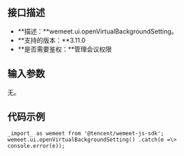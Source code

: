 ## 接口描述
- **描述：**wemeet.ui.openVirtualBackgroundSetting。
- **支持的版本：**3.11.0
- **是否需要鉴权：**管理会议权限


## 输入参数
无。

## 代码示例
```plaintext
_import_ as wemeet from '@tencent/wemeet-js-sdk';
wemeet.ui.openVirtualBackgroundSetting() .catch(e =\> console.error(e));
```
